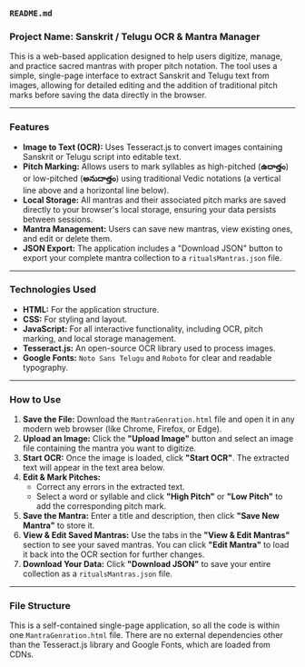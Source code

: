 ### `README.md`

### **Project Name: Sanskrit / Telugu OCR & Mantra Manager**

This is a web-based application designed to help users digitize, manage, and practice sacred mantras with proper pitch notation. The tool uses a simple, single-page interface to extract Sanskrit and Telugu text from images, allowing for detailed editing and the addition of traditional pitch marks before saving the data directly in the browser.

---

### **Features**

* **Image to Text (OCR):** Uses Tesseract.js to convert images containing Sanskrit or Telugu script into editable text.
* **Pitch Marking:** Allows users to mark syllables as high-pitched (**ఉదాత్తం**) or low-pitched (**అనుదాత్తం**) using traditional Vedic notations (a vertical line above and a horizontal line below).
* **Local Storage:** All mantras and their associated pitch marks are saved directly to your browser's local storage, ensuring your data persists between sessions.
* **Mantra Management:** Users can save new mantras, view existing ones, and edit or delete them.
* **JSON Export:** The application includes a "Download JSON" button to export your complete mantra collection to a `ritualsMantras.json` file.

---

### **Technologies Used**

* **HTML:** For the application structure.
* **CSS:** For styling and layout.
* **JavaScript:** For all interactive functionality, including OCR, pitch marking, and local storage management.
* **Tesseract.js:** An open-source OCR library used to process images.
* **Google Fonts:** `Noto Sans Telugu` and `Roboto` for clear and readable typography.

---

### **How to Use**

1.  **Save the File:** Download the `MantraGenration.html` file and open it in any modern web browser (like Chrome, Firefox, or Edge).
2.  **Upload an Image:** Click the **"Upload Image"** button and select an image file containing the mantra you want to digitize.
3.  **Start OCR:** Once the image is loaded, click **"Start OCR"**. The extracted text will appear in the text area below.
4.  **Edit & Mark Pitches:**
    * Correct any errors in the extracted text.
    * Select a word or syllable and click **"High Pitch"** or **"Low Pitch"** to add the corresponding pitch mark.
5.  **Save the Mantra:** Enter a title and description, then click **"Save New Mantra"** to store it.
6.  **View & Edit Saved Mantras:** Use the tabs in the **"View & Edit Mantras"** section to see your saved mantras. You can click **"Edit Mantra"** to load it back into the OCR section for further changes.
7.  **Download Your Data:** Click **"Download JSON"** to save your entire collection as a `ritualsMantras.json` file.

---

### **File Structure**

This is a self-contained single-page application, so all the code is within one `MantraGenration.html` file. There are no external dependencies other than the Tesseract.js library and Google Fonts, which are loaded from CDNs.
